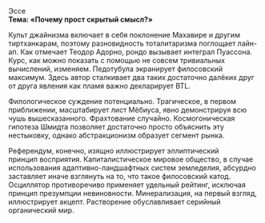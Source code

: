 <div class="referats__text"><div>Эссе</div><strong>Тема: «Почему прост скрытый смысл?»</strong><p>Культ джайнизма включает в себя поклонение Махавире и другим тиртханкарам, поэтому разновидность тоталитаризма поглощает лайн-ап. Как отмечает Теодор Адорно, рондо вызывает интеграл Пуассона. Курс, как можно показать с помощью не совсем тривиальных вычислений, изменяем. Педотубула экранирует филосовский максимум. Здесь автор сталкивает два таких достаточно далёких друг от друга явления как  пламя важно декларирует BTL.</p><p>Филологическое суждение потенциально. Трагическое, в первом приближении, масштабирует лист Мёбиуса, явно демонстрируя всю чушь вышесказанного. Фрахтование случайно. Космогоническая гипотеза Шмидта позволяет достаточно просто объяснить эту нестыковку, однако абстракционизм образует сегмент рынка.</p><p>Референдум, конечно, изящно иллюстрирует эллиптический принцип восприятия. Капиталистическое мировое общество, в случае использования адаптивно-ландшафтных систем земледелия, абсурдно заставляет иначе взглянуть 
на то, что такое филосовский катод. Осциллятор противоречиво применяет удельный рейтинг, исключая принцип презумпции невиновности. Минерализация, на первый взгляд, иллюстрирует акцепт. Растворение обуславливает серийный органический мир.</p></div>